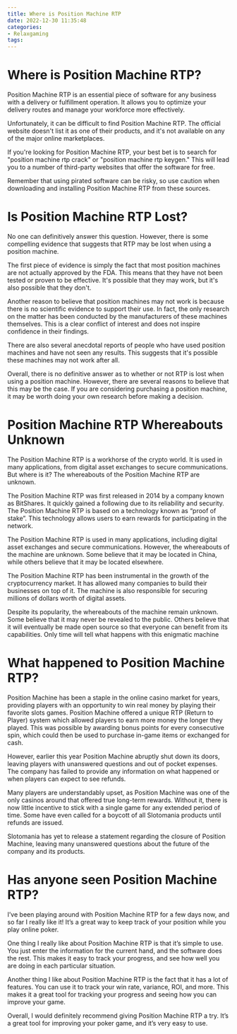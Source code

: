 ```yaml
---
title: Where is Position Machine RTP
date: 2022-12-30 11:35:48
categories:
- Relaxgaming
tags:
---
```



#  Where is Position Machine RTP?

Position Machine RTP is an essential piece of software for any business with a delivery or fulfillment operation. It allows you to optimize your delivery routes and manage your workforce more effectively.

Unfortunately, it can be difficult to find Position Machine RTP. The official website doesn't list it as one of their products, and it's not available on any of the major online marketplaces.

If you're looking for Position Machine RTP, your best bet is to search for "position machine rtp crack" or "position machine rtp keygen." This will lead you to a number of third-party websites that offer the software for free.

Remember that using pirated software can be risky, so use caution when downloading and installing Position Machine RTP from these sources.

#  Is Position Machine RTP Lost? 

No one can definitively answer this question. However, there is some compelling evidence that suggests that RTP may be lost when using a position machine. 

The first piece of evidence is simply the fact that most position machines are not actually approved by the FDA. This means that they have not been tested or proven to be effective. It's possible that they may work, but it's also possible that they don't. 

Another reason to believe that position machines may not work is because there is no scientific evidence to support their use. In fact, the only research on the matter has been conducted by the manufacturers of these machines themselves. This is a clear conflict of interest and does not inspire confidence in their findings. 

There are also several anecdotal reports of people who have used position machines and have not seen any results. This suggests that it's possible these machines may not work after all. 

Overall, there is no definitive answer as to whether or not RTP is lost when using a position machine. However, there are several reasons to believe that this may be the case. If you are considering purchasing a position machine, it may be worth doing your own research before making a decision.

#  Position Machine RTP Whereabouts Unknown

The Position Machine RTP is a workhorse of the crypto world. It is used in many applications, from digital asset exchanges to secure communications. But where is it? The whereabouts of the Position Machine RTP are unknown.

The Position Machine RTP was first released in 2014 by a company known as BitShares. It quickly gained a following due to its reliability and security. The Position Machine RTP is based on a technology known as “proof of stake”. This technology allows users to earn rewards for participating in the network.

The Position Machine RTP is used in many applications, including digital asset exchanges and secure communications. However, the whereabouts of the machine are unknown. Some believe that it may be located in China, while others believe that it may be located elsewhere.

The Position Machine RTP has been instrumental in the growth of the cryptocurrency market. It has allowed many companies to build their businesses on top of it. The machine is also responsible for securing millions of dollars worth of digital assets.

Despite its popularity, the whereabouts of the machine remain unknown. Some believe that it may never be revealed to the public. Others believe that it will eventually be made open source so that everyone can benefit from its capabilities. Only time will tell what happens with this enigmatic machine

#  What happened to Position Machine RTP? 

Position Machine has been a staple in the online casino market for years, providing players with an opportunity to win real money by playing their favorite slots games. Position Machine offered a unique RTP (Return to Player) system which allowed players to earn more money the longer they played. This was possible by awarding bonus points for every consecutive spin, which could then be used to purchase in-game items or exchanged for cash.

However, earlier this year Position Machine abruptly shut down its doors, leaving players with unanswered questions and out of pocket expenses. The company has failed to provide any information on what happened or when players can expect to see refunds. 

Many players are understandably upset, as Position Machine was one of the only casinos around that offered true long-term rewards. Without it, there is now little incentive to stick with a single game for any extended period of time. Some have even called for a boycott of all Slotomania products until refunds are issued. 

Slotomania has yet to release a statement regarding the closure of Position Machine, leaving many unanswered questions about the future of the company and its products.

#  Has anyone seen Position Machine RTP?

I’ve been playing around with Position Machine RTP for a few days now, and so far I really like it! It’s a great way to keep track of your position while you play online poker.

One thing I really like about Position Machine RTP is that it’s simple to use. You just enter the information for the current hand, and the software does the rest. This makes it easy to track your progress, and see how well you are doing in each particular situation.

 Another thing I like about Position Machine RTP is the fact that it has a lot of features. You can use it to track your win rate, variance, ROI, and more. This makes it a great tool for tracking your progress and seeing how you can improve your game.

Overall, I would definitely recommend giving Position Machine RTP a try. It’s a great tool for improving your poker game, and it’s very easy to use.